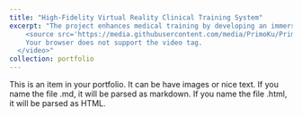 ```yaml
---
title: "High-Fidelity Virtual Reality Clinical Training System"
excerpt: "The project enhances medical training by developing an immersive VR system for central line dressing change. Using neural surface reconstruction, it creates high-fidelity digital twins of clinical environments, enabling realistic, repeatable practice. Designed in collaboration with healthcare professionals, the system ensures clinical accuracy while providing real-time feedback for safe, effective skill development.<br/><video height='450' style='padding: 15px 0 0 0;' controls autoplay muted loop>
    <source src='https://media.githubusercontent.com/media/PrimoKu/PrimoKu.github.io/main/videos/central_line.mp4' type='video/mp4'>
    Your browser does not support the video tag.
  </video>"
collection: portfolio
---
```


This is an item in your portfolio. It can be have images or nice text. If you name the file .md, it will be parsed as markdown. If you name the file .html, it will be parsed as HTML. 
